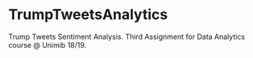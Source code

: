# TrumpTweetsAnalytics
Trump Tweets Sentiment Analysis. Third Assignment for Data Analytics course @ Unimib 18/19.
